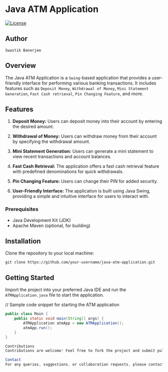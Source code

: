 # Java ATM Application
[![License](https://img.shields.io/badge/license-MIT-blue.svg)](LICENSE)

## Author
`Swastik Banerjee`

## Overview
The Java ATM Application is a `Swing`-based application that provides a user-friendly interface for performing various banking transactions. It includes features such as `Deposit Money`, `Withdrawal of Money`, `Mini Statement Generation`, `Fast Cash retrieval`, `Pin Changing Feature`, and more.

## Features

1. **Deposit Money:** Users can deposit money into their account by entering the desired amount.

2. **Withdrawal of Money:** Users can withdraw money from their account by specifying the withdrawal amount.

3. **Mini Statement Generation:** Users can generate a mini statement to view recent transactions and account balances.

4. **Fast Cash Retrieval:** The application offers a fast cash retrieval feature with predefined denominations for quick withdrawals.

5. **Pin Changing Feature:** Users can change their PIN for added security.

6. **User-Friendly Interface:** The application is built using Java Swing, providing a simple and intuitive interface for users to interact with.

### Prerequisites

- Java Development Kit (JDK)
- Apache Maven (optional, for building)

## Installation
Clone the repository to your local machine:

`git clone https://github.com/your-username/java-atm-application.git`

## Getting Started
Import the project into your preferred Java IDE and run the `ATMApplication.java` file to start the application.

// Sample code snippet for starting the ATM application
```java
public class Main {
    public static void main(String[] args) {
        ATMApplication atmApp = new ATMApplication();
        atmApp.run();
    }
}

Contributions
Contributions are welcome! Feel free to fork the project and submit pull requests.

Contact
For any queries, suggestions, or collaboration requests, please contact Swastik Banerjee at swastikbanerjee@gmail.com.
